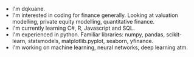 - I'm dqkuane. 
- I'm interested in coding for finance generally. Looking at valuation modelling, private equity modelling, quantitative finance.
- I'm currently learning C#, R, Javascript and SQL.
- I'm experienced in python. Familiar libraries: numpy, pandas, scikit-learn, statsmodels, matplotlib.pyplot, seaborn, yfinance.
- I'm working on machine learning, neural networks, deep learning atm.

<!---
dqkuane/dqkuane is a ✨ special ✨ repository because its `README.md` (this file) appears on your GitHub profile.
You can click the Preview link to take a look at your changes.
--->
